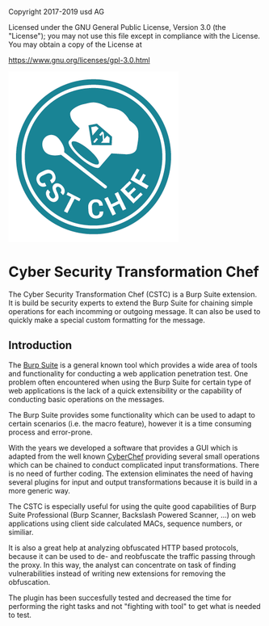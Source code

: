 Copyright 2017-2019 usd AG

Licensed under the GNU General Public License, Version 3.0 (the "License"); you may not use this file except in compliance with the License.
You may obtain a copy of the License at

https://www.gnu.org/licenses/gpl-3.0.html

![CSTC](logos/CSTC_White_Smaller.png)


# Cyber Security Transformation Chef
The Cyber Security Transformation Chef (CSTC) is a Burp Suite extension. It is build be security experts to
extend the Burp Suite for chaining simple operations for each incomming or outgoing message.
It can also be used to quickly make a special custom formatting for the message.

## Introduction
The [Burp Suite](https://portswigger.net/) is a general known tool which provides
a wide area of tools and functionality for conducting a web application penetration
test. One problem often encountered when using the Burp Suite for certain type of
web applications is the lack of a quick extensibility or the capability
of conducting basic operations on the messages.

The Burp Suite provides some functionality which can be used to adapt to certain scenarios
(i.e. the macro feature), however it is a time consuming process and error-prone.

With the years we developed a software that provides a GUI which is adapted from the well known
[CyberChef](https://gchq.github.io/CyberChef/) providing several small operations which can be chained
to conduct complicated input transformations. There is no need of further coding. The extension eliminates
the need of having several plugins for input and output transformations because it is build in a more generic way.

The CSTC is especially useful for using the quite good capabilities of Burp Suite Professional (Burp Scanner, Backslash Powered Scanner, ...)
on web applications using client side calculated MACs, sequence numbers, or similiar.

It is also a great help at analyzing obfuscated HTTP based protocols, because it can be used to de- and reobfuscate the traffic
passing through the proxy. In this way, the analyst can concentrate on task of finding vulnerabilities
instead of writing new extensions for removing the obfuscation.

The plugin has been succesfully tested and decreased the time for performing the right tasks and not
"fighting with tool" to get what is needed to test.